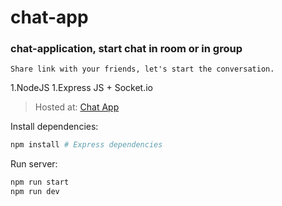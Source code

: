 # chat-app

### chat-application, start chat in room or in group
    Share link with your friends, let's start the conversation.

1.NodeJS
1.Express JS + Socket.io

>Hosted at: [Chat App](https://dbs-chat-app.herokuapp.com/) 


Install dependencies:

```bash
npm install # Express dependencies
```

Run server:

```bash
npm run start
npm run dev
```
